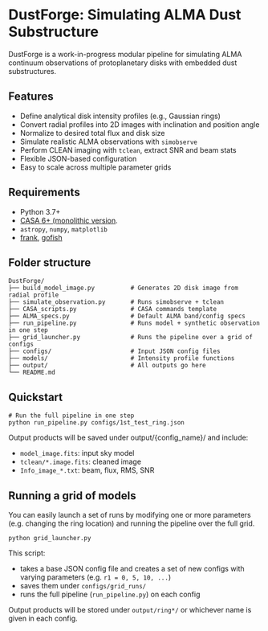 # DustForge: Simulating ALMA Dust Substructure

DustForge is a work-in-progress modular pipeline for simulating ALMA continuum observations of protoplanetary disks with embedded dust substructures.

## Features
- Define analytical disk intensity profiles (e.g., Gaussian rings)
- Convert radial profiles into 2D images with inclination and position angle
- Normalize to desired total flux and disk size
- Simulate realistic ALMA observations with `simobserve`
- Perform CLEAN imaging with `tclean`, extract SNR and beam stats
- Flexible JSON-based configuration
- Easy to scale across multiple parameter grids

##  Requirements

- Python 3.7+
- [CASA 6+ (monolithic version](https://casa.nrao.edu/casa_obtaining.shtml).
- `astropy`, `numpy`, `matplotlib`
- [frank](https://github.com/discsim/frank), [gofish](https://github.com/richteague/gofish)

## Folder structure
```
DustForge/
├── build_model_image.py          # Generates 2D disk image from radial profile
├── simulate_observation.py       # Runs simobserve + tclean
├── CASA_scripts.py               # CASA commands template
├── ALMA_specs.py                 # Default ALMA band/config specs
├── run_pipeline.py               # Runs model + synthetic observation in one step
├── grid_launcher.py              # Runs the pipeline over a grid of configs
├── configs/                      # Input JSON config files
├── models/                       # Intensity profile functions
├── output/                       # All outputs go here
└── README.md
```

## Quickstart
```
# Run the full pipeline in one step
python run_pipeline.py configs/1st_test_ring.json
```
Output products will be saved under output/{config_name}/ and include:
- `model_image.fits`: input sky model
- `tclean/*.image.fits`: cleaned image
- `Info_image_*.txt`: beam, flux, RMS, SNR

## Running a grid of models

You can easily launch a set of runs by modifying one or more parameters (e.g. changing the ring location) and running the pipeline over the full grid.
```
python grid_launcher.py
```
This script:
- takes a base JSON config file and creates a set of new configs with varying parameters (e.g. `r1 = 0, 5, 10, ...`)
- saves them under `configs/grid_runs/`
- runs the full pipeline (`run_pipeline.py`) on each config

Output products will be stored under `output/ring*/` or whichever name is given in each config.
